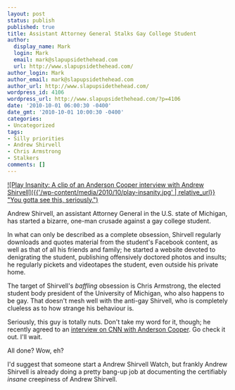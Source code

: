 ```yaml
---
layout: post
status: publish
published: true
title: Assistant Attorney General Stalks Gay College Student
author:
  display_name: Mark
  login: Mark
  email: mark@slapupsidethehead.com
  url: http://www.slapupsidethehead.com/
author_login: Mark
author_email: mark@slapupsidethehead.com
author_url: http://www.slapupsidethehead.com/
wordpress_id: 4106
wordpress_url: http://www.slapupsidethehead.com/?p=4106
date: '2010-10-01 06:00:30 -0400'
date_gmt: '2010-10-01 10:00:30 -0400'
categories:
- Uncategorized
tags:
- Silly priorities
- Andrew Shirvell
- Chris Armstrong
- Stalkers
comments: []
---
```

[![Play Insanity: A clip of an Anderson Cooper interview with Andrew Shirvell]({{'/wp-content/media/2010/10/play-insanity.jpg' | relative_url}} "You gotta see this, seriously.")](http://www.youtube.com/watch?v=PwObjKZg9Jw)

Andrew Shirvell, an assistant Attorney General in the U.S. state of Michigan, has started a bizarre, one-man crusade against a gay college student.

In what can only be described as a complete obsession, Shirvell regularly downloads and quotes material from the student's Facebook content, as well as that of all his friends and family; he started a website devoted to denigrating the student, publishing offensively doctored photos and insults; he regularly pickets and videotapes the student, even outside his private home.

The target of Shirvell's _baffling_ obsession is Chris Armstrong, the elected student body president of the University of Michigan, who also happens to be gay. That doesn't mesh well with the anti-gay Shirvell, who is completely clueless as to how strange his behaviour is.

Seriously, this guy is totally nuts. Don't take my word for it, though; he recently agreed to an [interview on CNN with Anderson Cooper](http://www.youtube.com/watch?v=PwObjKZg9Jw "It's crazier than a clown-dressed squirrel eating a durian while parachuting."). Go check it out. I'll wait.

All done? Wow, eh?

I'd suggest that someone start a Andrew Shirvell Watch, but frankly Andrew Shirvell is already doing a pretty bang-up job at documenting the certifiably _insane_ creepiness of Andrew Shirvell.

